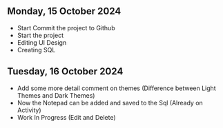 ## Monday, 15 October 2024
- Start Commit the project to Github
- Start the project
- Editing UI Design
- Creating SQL

## Tuesday, 16 October 2024
- Add some more detail comment on themes (Difference between Light Themes and Dark Themes)
- Now the Notepad can be added and saved to the Sql (Already on Activity)
- Work In Progress (Edit and Delete)
